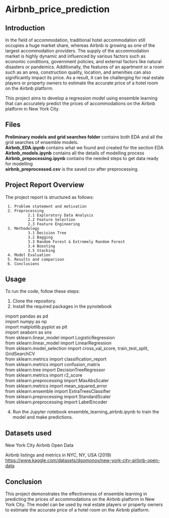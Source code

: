 # Airbnb_price_prediction

## Introduction

In the field of accommodation, traditional hotel accommodation still occupies a huge market share, whereas Airbnb is growing as one of the largest accommodation providers. The supply of the accommodation market is highly dynamic and influenced by various factors such as economic conditions, government policies, and external factors like natural disasters or pandemics. Additionally, the features of an apartment or a room such as an area, construction quality, location, and amenities can also significantly impact its price. As a result, it can be challenging for real estate players or property owners to estimate the accurate price of a hotel room on the Airbnb platform.

This project aims to develop a regression model using ensemble learning that can accurately predict the prices of accommodations on the Airbnb platform in New York City.


## Files 
**Preliminary models and grid searches folder** contains both EDA and all the grid searches of ensemble models.\
**Airbnb_EDA.ipynb** contains what we found and created for the section EDA\
**Airbnb_models.ipynb** contains all the details of modelling process\
**Airbnb_prepocessing.ipynb** contains the needed steps to get data ready for modelling\
**airbnb_preprocessed.csv** is the saved csv after preprocessing.


## Project Report Overview
The project report is structured as follows:

     1. Problem statement and motivation
     2. Preprocessing
              2.1 Exploratory Data Analysis
              2.2 Feature Selection
              2.3 Feature Engineering
     3. Methodology
              3.1 Decision Tree
              3.2 Bagging
              3.3 Random Forest & Extremely Random Forest
              3.4 Boosting
              3.5 Stacking
     4. Model Evaluation
     5. Results and comparison
     6. Conclusions
     
      
## Usage

To run the code, follow these steps:

1. Clone the repository.
2. Install the required packages in the pynotebook

import pandas as pd\
import numpy as np\
import matplotlib.pyplot as plt\
import seaborn as sns\
from sklearn.linear_model import LogisticRegression\
from sklearn.linear_model import LinearRegression\
from sklearn.model_selection import cross_val_score, train_test_split, GridSearchCV\
from sklearn.metrics import classification_report \
from sklearn.metrics import confusion_matrix\
from sklearn.tree import DecisionTreeRegressor\
from sklearn.metrics import r2_score\
from sklearn.preprocessing import MaxAbsScaler\
from sklearn.metrics import mean_squared_error\
from sklearn.ensemble import ExtraTreesClassifier\
from sklearn.preprocessing import StandardScaler\
from sklearn.preprocessing import LabelEncoder

4. Run the Jupyter notebook ensemble_learning_airbnb.ipynb to train the model and make predictions.

## Datasets used

New York City Airbnb Open Data

Airbnb listings and metrics in NYC, NY, USA (2019)
https://www.kaggle.com/datasets/dgomonov/new-york-city-airbnb-open-data


## Conclusion

This project demonstrates the effectiveness of ensemble learning in predicting the prices of accommodations on the Airbnb platform in New York City. The model can be used by real estate players or property owners to estimate the accurate price of a hotel room on the Airbnb platform.
